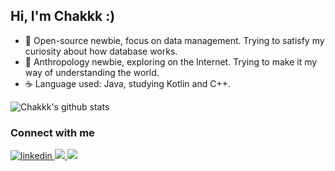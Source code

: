 
## Hi, I'm Chakkk :)

- :ice_cream: Open-source newbie, focus on data management. Trying to satisfy my curiosity about how database works.
- :icecream: Anthropology newbie, exploring on the Internet. Trying to make it my way of understanding the world.
- :coffee: Language used: Java, studying Kotlin and C++.
  
![Chakkk's github stats](https://github-readme-stats.vercel.app/api?username=chakkk309&count_private=true&show_icons=true&hide=stars)

### Connect with me 
<div>
<a href="https://www.linkedin.com/in/jia-qi-yan/" target="_blank">
<img src=https://img.shields.io/badge/linkedin-%231E77B5.svg?&style=for-the-badge&logo=linkedin&logoColor=white alt=linkedin style="margin-bottom: 5px;" />
</a>
<a href = "mailto:chakkk6870@gmail.com" target = "_blank">
<img src="https://img.shields.io/badge/gmail-D14836?&style=for-the-badge&logo=gmail&logoColor=white" />
</a>
<a href = "https://chakkk.com/about" target = "_blank">
<img src="https://img.shields.io/badge/website-30a14e?&style=for-the-badge&logo=Blogger&logoColor=white" />
</a>
</div>
